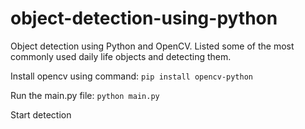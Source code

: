# object-detection-using-python
Object detection using Python and OpenCV. Listed some of the most commonly used daily life objects and detecting them. 

Install opencv using command: `pip install opencv-python`

Run the main.py file: `python main.py`

Start detection
